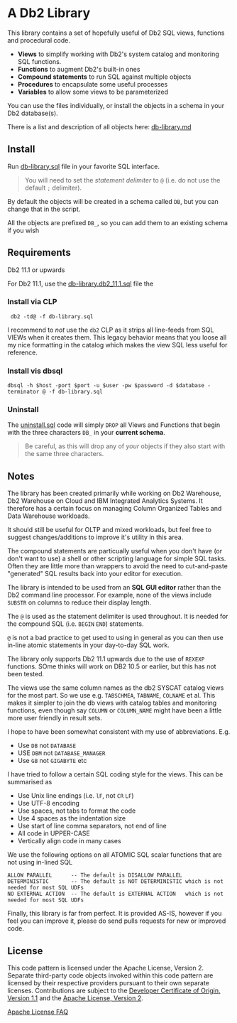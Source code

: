 # A Db2 Library

This library contains a set of hopefully useful of Db2 SQL views, functions and procedural code.

- **Views** to simplify working with Db2's system catalog and monitoring SQL functions.
- **Functions** to augment Db2's built-in ones
- **Compound statements** to run SQL against multiple objects
- **Procedures** to encapsulate some useful processes
- **Variables** to allow some views to be parameterized

You can use the files individually, or install the objects in a schema in your Db2 database(s).

There is a list and description of all objects here: [db-library.md](db-library.md)

## Install

Run [db-library.sql](db-library.sql) file in your favorite SQL interface.

> You will need to set the *statement delimiter* to `@` (i.e. do not use the default `;` delimiter).


By default the objects will be created in a schema called `DB`, but you can change that in the script.

All the objects are prefixed `DB_`, so you can add them to an existing schema if you wish

## Requirements

Db2 11.1 or upwards

For Db2 11.1, use the [db-library.db2_11.1.sql](db-library.db2_11.1.sql) file the 


### Install via CLP

     db2 -td@ -f db-library.sql

I recommend to *not* use the `db2` CLP as it strips all line-feeds from SQL VIEWs when it creates them. 
This legacy behavior means that you loose all my nice formatting in the catalog which makes the view SQL less useful for reference.

### Install vis dbsql

    dbsql -h $host -port $port -u $user -pw $password -d $database -terminator @ -f db-library.sql

### Uninstall

The [uninstall.sql](uninstall.sql) code will simply `DROP` all Views and Functions that begin with the three characters `DB_` in your **current schema**.

> Be careful, as this will drop any of *your* objects if they also start with the same three characters.


## Notes

The library has been created primarily while working on Db2 Warehouse, Db2 Warehouse on Cloud and IBM Integrated Analytics Systems. 
It therefore has a certain focus on managing Column Organized Tables and Data Warehouse workloads. 

It should still be useful for OLTP and mixed workloads, but feel free to suggest changes/additions to improve it's utility in this area.

The compound statements are particually useful when you don't have (or don't want to use) a shell or other scripting language for simple SQL tasks.
Often they are little more than wrappers to avoid the need to cut-and-paste "generated" SQL results back into your editor for execution.


The library is intended to be used from an **SQL GUI editor** rather than the Db2 command line processor.
For example, none of the views include `SUBSTR` on columns to reduce their display length.

The `@` is used as the statement delimiter is used throughout. It is needed for the compound SQL (i.e. `BEGIN` `END`) statements.

 `@` is not a bad practice to get used to using in general as you can then use in-line atomic statements in your day-to-day SQL work.

The library only supports Db2 11.1 upwards due to the use of `REXEXP` functions. SOme thinks will work on DB2 10.5 or earlier, but this has not been tested.


The views use the same column names as the db2 SYSCAT catalog views for the most part.
So we use e.g. `TABSCHMEA`, `TABNAME`, `COLNAME` et al.
This makes it simpler to join the db views with catalog tables and monitoring functions, even though say `COLUMN` or `COLUMN_NAME` might have been a little more user friendly in result sets.

I hope to have been somewhat consistent with my use of abbreviations. E.g.

- Use `DB` not `DATABASE` 
- USE `DBM` not `DATABASE_MANAGER`
- Use `GB` not `GIGABYTE` etc


I have tried to follow a certain SQL coding style for the views. This can be summarised as

- Use Unix line endings (i.e. `lF`, not `CR` `LF`)
- Use UTF-8 encoding
- Use spaces, not tabs to format the code
- Use 4 spaces as the indentation size
- Use start of line comma separators, not end of line
- All code in UPPER-CASE
- Vertically align code in many cases


We use the following options on all ATOMIC SQL scalar functions that are not using in-lined SQL

    ALLOW PARALLEL      -- The default is DISALLOW PARALLEL
    DETERMINISTIC       -- The default is NOT DETERMINISTIC which is not needed for most SQL UDFs
    NO EXTERNAL ACTION  -- The default is EXTERNAL ACTION   which is not needed for most SQL UDFs


Finally, this library is far from perfect. It is provided AS-IS, however if you feel you can improve it,
 please do send pulls requests for new or improved code.

## License

This code pattern is licensed under the Apache License, Version 2. Separate third-party code objects invoked within this code pattern are licensed by their respective providers pursuant to their own separate licenses. Contributions are subject to the [Developer Certificate of Origin, Version 1.1](https://developercertificate.org/) and the [Apache License, Version 2](https://www.apache.org/licenses/LICENSE-2.0.txt).

[Apache License FAQ](https://www.apache.org/foundation/license-faq.html#WhatDoesItMEAN)